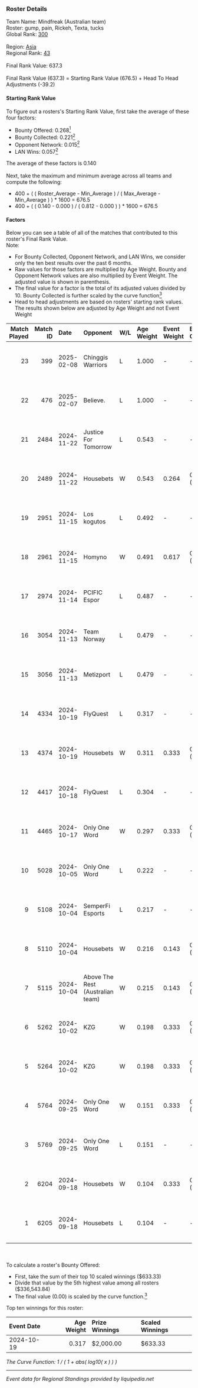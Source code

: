 ### Roster Details<br />
Team Name: Mindfreak (Australian team)<br />
Roster: gump, pain, Rickeh, Texta, tucks<br />
Global Rank: [300](../../standings_global_2025_03_01.md)<br />
<br />
Region: [Asia]( ../../standings_asia_2025_03_01.md)<br />
Regional Rank: [43]( ../../standings_asia_2025_03_01.md)<br />
<br />
Final Rank Value:  637.3<br />
<br />
Final Rank Value (637.3) = Starting Rank Value (676.5) + Head To Head Adjustments (-39.2)<br />

#### Starting Rank Value<br />
To figure out a rosters's Starting Rank Value, first take the average of these four factors:<br />
- Bounty Offered: 0.268[<sup>1</sup>](#table2)
- Bounty Collected: 0.221[<sup>2</sup>](#table1)
- Opponent Network: 0.015[<sup>2</sup>](#table1)
- LAN Wins: 0.057[<sup>2</sup>](#table1)

The average of these factors is 0.140<br />
<br />
Next, take the maximum and minimum average across all teams and compute the following:<br />
- 400 + ( ( Roster_Average - Min_Average ) / ( Max_Average - Min_Average ) ) * 1600 = 676.5
- 400 + ( ( 0.140 - 0.000 ) / ( 0.812 - 0.000 ) ) * 1600 = 676.5


#### Factors<br />
Below you can see a table of all of the matches that contributed to this roster's Final Rank Value.<br />
Note:<br />

- For Bounty Collected, Opponent Network, and LAN Wins, we consider only the ten best results over the past 6 months.
- Raw values for those factors are multiplied by Age Weight. Bounty and Opponent Network values are also multiplied by Event Weight. The adjusted value is shown in parenthesis.
- The final value for a factor is the total of its adjusted values divided by 10. Bounty Collected is further scaled by the curve function[<sup>3</sup>](#curveFunction)
- Head to head adjustments are based on rosters' starting rank values. The results shown below are adjusted by Age Weight and not Event Weight
<span id="table1"></span><br />


| Match Played | Match ID | Date       | Opponent                         | W/L | Age Weight | Event Weight | Bounty Collected | Opponent Network | LAN Wins  | H2H Adj. | Roster                                |
| -: | -: | :- | :- | :- | :- | :- | :- | :- | :- | -: | :- |
|           23 |      399 | 2025-02-08 | Chinggis Warriors                | L   | 1.000      | -            | -                | -                | -         |    -9.35 | gump, pain, Rickeh, Texta, tucks      |
|           22 |      476 | 2025-02-07 | Believe.                         | L   | 1.000      | -            | -                | -                | -         |   -22.30 | gump, pain, Rickeh, Texta, tucks      |
|           21 |     2484 | 2024-11-22 | Justice For Tomorrow             | L   | 0.543      | -            | -                | -                | -         |    -9.72 | gump, Omichella, Rickeh, Texta, tucks |
|           20 |     2489 | 2024-11-22 | Housebets                        | W   | 0.543      | 0.264        | 0.001 (0.000)    | 0.135 (0.019)    | 0 (0.000) |     7.21 | gump, Omichella, Rickeh, Texta, tucks |
|           19 |     2951 | 2024-11-15 | Los kogutos                      | L   | 0.492      | -            | -                | -                | -         |    -3.38 | gump, pain, Rickeh, Texta, tucks      |
|           18 |     2961 | 2024-11-15 | Homyno                           | W   | 0.491      | 0.617        | 0.008 (0.002)    | 0.205 (0.062)    | 1 (0.491) |     8.27 | gump, pain, Rickeh, Texta, tucks      |
|           17 |     2974 | 2024-11-14 | PCIFIC Espor                     | L   | 0.487      | -            | -                | -                | -         |    -5.66 | gump, pain, Rickeh, Texta, tucks      |
|           16 |     3054 | 2024-11-13 | Team Norway                      | L   | 0.479      | -            | -                | -                | -         |    -9.10 | gump, pain, Rickeh, Texta, tucks      |
|           15 |     3056 | 2024-11-13 | Metizport                        | L   | 0.479      | -            | -                | -                | -         |    -1.36 | gump, pain, Rickeh, Texta, tucks      |
|           14 |     4334 | 2024-10-19 | FlyQuest                         | L   | 0.317      | -            | -                | -                | -         |    -0.80 | gump, pain, Rickeh, Texta, tucks      |
|           13 |     4374 | 2024-10-19 | Housebets                        | W   | 0.311      | 0.333        | 0.001 (0.000)    | 0.135 (0.014)    | 0 (0.000) |     4.11 | gump, pain, Rickeh, Texta, tucks      |
|           12 |     4417 | 2024-10-18 | FlyQuest                         | L   | 0.304      | -            | -                | -                | -         |    -0.76 | gump, pain, Rickeh, Texta, tucks      |
|           11 |     4465 | 2024-10-17 | Only One Word                    | W   | 0.297      | 0.333        | 0.001 (0.000)    | 0.210 (0.021)    | 0 (0.000) |     4.21 | gump, pain, Rickeh, Texta, tucks      |
|           10 |     5028 | 2024-10-05 | Only One Word                    | L   | 0.222      | -            | -                | -                | -         |    -3.94 | gump, pain, Rickeh, Texta, tucks      |
|            9 |     5108 | 2024-10-04 | SemperFi Esports                 | L   | 0.217      | -            | -                | -                | -         |    -4.68 | gump, pain, Rickeh, Texta, tucks      |
|            8 |     5110 | 2024-10-04 | Housebets                        | W   | 0.216      | 0.143        | 0.001 (0.000)    | 0.135 (0.004)    | 0 (0.000) |     2.81 | gump, pain, Rickeh, Texta, tucks      |
|            7 |     5115 | 2024-10-04 | Above The Rest (Australian team) | W   | 0.215      | 0.143        | 0.000 (0.000)    | 0.000 (0.000)    | 0 (0.000) |     1.17 | gump, pain, Rickeh, Texta, tucks      |
|            6 |     5262 | 2024-10-02 | KZG                              | W   | 0.198      | 0.333        | 0.001 (0.000)    | 0.078 (0.005)    | 0 (0.000) |     2.55 | gump, pain, Rickeh, Texta, tucks      |
|            5 |     5264 | 2024-10-02 | KZG                              | W   | 0.198      | 0.333        | 0.001 (0.000)    | 0.078 (0.005)    | 0 (0.000) |     2.59 | gump, pain, Rickeh, Texta, tucks      |
|            4 |     5764 | 2024-09-25 | Only One Word                    | W   | 0.151      | 0.333        | 0.001 (0.000)    | 0.210 (0.011)    | 0 (0.000) |     2.10 | gump, pain, Rickeh, Texta, tucks      |
|            3 |     5769 | 2024-09-25 | Only One Word                    | L   | 0.151      | -            | -                | -                | -         |    -2.69 | gump, pain, Rickeh, Texta, tucks      |
|            2 |     6204 | 2024-09-18 | Housebets                        | W   | 0.104      | 0.333        | 0.001 (0.000)    | 0.135 (0.005)    | 0 (0.000) |     1.41 | gump, pain, Rickeh, Texta, tucks      |
|            1 |     6205 | 2024-09-18 | Housebets                        | L   | 0.104      | -            | -                | -                | -         |    -1.89 | gump, pain, Rickeh, Texta, tucks      |

<br />
<span id="table2"></span><br />
To calculate a roster's Bounty Offered:<br />

- First, take the sum of their top 10 scaled winnings ($633.33)
- Divide that value by the 5th highest value among all rosters ($336,543.84)
- The final value (0.00) is scaled by the curve function.[<sup>3</sup>](#curveFunction)

Top ten winnings for this roster:<br />

| Event Date | Age Weight | Prize Winnings | Scaled Winnings |
| :- | -: | :- | :- |
| 2024-10-19 |      0.317 | $2,000.00      | $633.33         |


<span id="curveFunction"></span>_The Curve Function: 1 / ( 1 + abs( log10( x ) ) )_<br />

---
_Event data for Regional Standings provided by liquipedia.net_<br />
